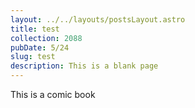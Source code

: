 ```yaml
---
layout: ../../layouts/postsLayout.astro
title: test
collection: 2088
pubDate: 5/24
slug: test
description: This is a blank page
---
```


This is a comic book
